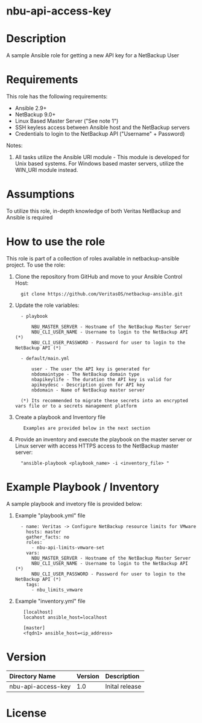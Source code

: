 nbu-api-access-key
==================

# Description

A sample Ansible role for getting a new API key for a NetBackup User

# Requirements

This role has the following requirements:

  - Ansible 2.9+
  - NetBackup 9.0+
  - Linux Based Master Server ("See note 1")
  - SSH keyless access between Ansible host and the NetBackup servers
  - Credentials to login to the NetBackup API ("Username" + Password) 

Notes:

  1. All tasks utilize the Ansible URI module - This module is developed for Unix based systems. For Windows based master servers, utilize the WIN_URI module instead. 

# Assumptions

To utilize this role, in-depth knowledge of both Veritas NetBackup and Ansible is required

# How to use the role

This role is part of a collection of roles available in netbackup-ansible project. To use the role:

  1. Clone the repository from GitHub and move to your Ansible Control Host:

           git clone https://github.com/VeritasOS/netbackup-ansible.git

  2. Update the role variables: 

           - playbook

               NBU_MASTER_SERVER - Hostname of the NetBackup Master Server
               NBU_CLI_USER_NAME - Username to login to the NetBackup API (*)
               NBU_CLI_USER_PASSWORD - Password for user to login to the NetBackup API (*)

           - default/main.yml

               user - The user the API key is generated for
               nbdomaintype - The NetBackup domain type
               nbapikeylife - The duration the API key is valid for
               apikeydesc - Description given for API key
               nbdomain - Name of NetBackup master server

           (*) Its recommended to migrate these secrets into an encrypted vars file or to a secrets management platform

  3. Create a playbook and Inventory file

            Examples are provided below in the next section

  5. Provide an inventory and execute the playbook on the master server or Linux server with access HTTPS access to the NetBackup master server:

           "ansible-playbook <playbook_name> -i <inventory_file> "

# Example Playbook / Inventory

A sample playbook and invetory file is provided below:

  1. Example "playbook.yml" file

           - name: Veritas -> Configure NetBackup resource limits for VMware
             hosts: master
             gather_facts: no
             roles:
               - nbu-api-limits-vmware-set
             vars:    
               NBU_MASTER_SERVER - Hostname of the NetBackup Master Server
               NBU_CLI_USER_NAME - Username to login to the NetBackup API (*)
               NBU_CLI_USER_PASSWORD - Password for user to login to the NetBackup API (*)
             tags:
               - nbu_limits_vmware

  2. Example "inventory.yml" file

	        [localhost]
	        locahost ansible_host=localhost

	        [master]
	        <fqdn1> ansible_host=<ip_address>

# Version

| Directory Name | Version | Description | 
| :--- | :--- |:--- |
| nbu-api-access-key | 1.0 | Inital release |

# License

